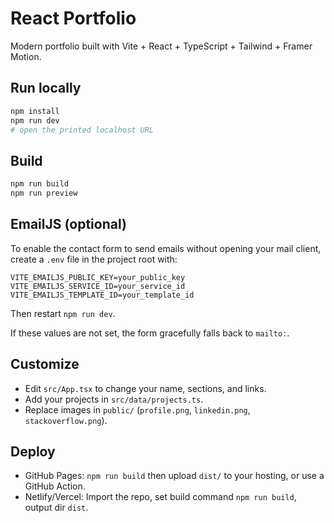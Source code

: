 # React Portfolio

Modern portfolio built with Vite + React + TypeScript + Tailwind + Framer Motion.

## Run locally

```bash
npm install
npm run dev
# open the printed localhost URL
```

## Build

```bash
npm run build
npm run preview
```

## EmailJS (optional)
To enable the contact form to send emails without opening your mail client, create a `.env` file in the project root with:

```
VITE_EMAILJS_PUBLIC_KEY=your_public_key
VITE_EMAILJS_SERVICE_ID=your_service_id
VITE_EMAILJS_TEMPLATE_ID=your_template_id
```

Then restart `npm run dev`.

If these values are not set, the form gracefully falls back to `mailto:`.

## Customize
- Edit `src/App.tsx` to change your name, sections, and links.
- Add your projects in `src/data/projects.ts`.
- Replace images in `public/` (`profile.png`, `linkedin.png`, `stackoverflow.png`).

## Deploy
- GitHub Pages: `npm run build` then upload `dist/` to your hosting, or use a GitHub Action.
- Netlify/Vercel: Import the repo, set build command `npm run build`, output dir `dist`.
